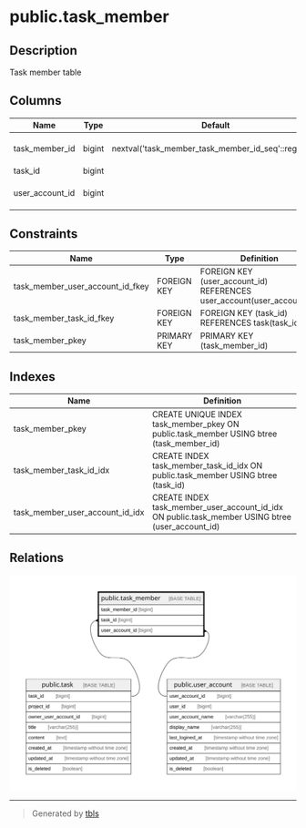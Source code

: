 # public.task_member

## Description

Task member table

## Columns

| Name            | Type   | Default                                             | Nullable | Children | Parents                                       | Comment         |
| --------------- | ------ | --------------------------------------------------- | -------- | -------- | --------------------------------------------- | --------------- |
| task_member_id  | bigint | nextval('task_member_task_member_id_seq'::regclass) | false    |          |                                               | Task member ID  |
| task_id         | bigint |                                                     | false    |          | [public.task](public.task.md)                 | Task ID         |
| user_account_id | bigint |                                                     | false    |          | [public.user_account](public.user_account.md) | User account ID |

## Constraints

| Name                             | Type        | Definition                                                             |
| -------------------------------- | ----------- | ---------------------------------------------------------------------- |
| task_member_user_account_id_fkey | FOREIGN KEY | FOREIGN KEY (user_account_id) REFERENCES user_account(user_account_id) |
| task_member_task_id_fkey         | FOREIGN KEY | FOREIGN KEY (task_id) REFERENCES task(task_id)                         |
| task_member_pkey                 | PRIMARY KEY | PRIMARY KEY (task_member_id)                                           |

## Indexes

| Name                            | Definition                                                                                       |
| ------------------------------- | ------------------------------------------------------------------------------------------------ |
| task_member_pkey                | CREATE UNIQUE INDEX task_member_pkey ON public.task_member USING btree (task_member_id)          |
| task_member_task_id_idx         | CREATE INDEX task_member_task_id_idx ON public.task_member USING btree (task_id)                 |
| task_member_user_account_id_idx | CREATE INDEX task_member_user_account_id_idx ON public.task_member USING btree (user_account_id) |

## Relations

![er](public.task_member.svg)

---

> Generated by [tbls](https://github.com/k1LoW/tbls)
